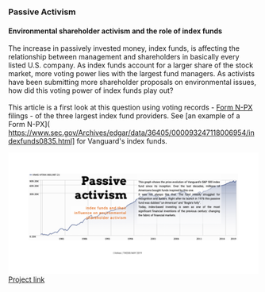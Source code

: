 ### Passive Activism 
#### Environmental shareholder activism and the role of index funds

The increase in passively invested money, index funds, is affecting the relationship between management and shareholders in basically every listed U.S. company. As index funds account for a larger share of the stock market, more voting power lies with the largest fund managers. As activists have been submitting more shareholder proposals on environmental issues, how did this voting power of index funds play out? 
<br>
<br>
This article is a first look at this question using voting records - [Form N-PX](https://www.sec.gov/reportspubs/investor-publications/investorpubsmfproxyvotinghtm.html) filings - of the three largest index fund providers. 
See [an example of a Form N-PX]( https://www.sec.gov/Archives/edgar/data/36405/000093247118006954/indexfunds0835.html] for Vanguard's index funds.

![image](Data/img/screensh.png)
[Project link](https://isver.github.io/ms-t/)
